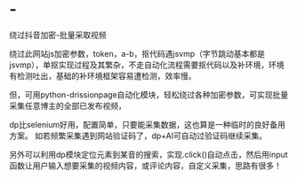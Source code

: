 # -
绕过抖音加密-批量采取视频

绕过此网站js加密参数，token，a-b，抠代码遇jsvmp（字节跳动基本都是jsvmp），单抠实现过程及其繁杂，不走自动化流程需要抠代码以及补环境，环境有检测吐出，基础的补环境框架容易遭检测，效率慢。

但，可用python-drissionpage自动化模块，轻松绕过各种加密参数，可实现批量采集任意博主的全部已发布视频，

dp比selenium好用，配置简单，只要能采集数据，这也算是一种临时的良好备用方案。
如若频繁采集遇到网站验证码了，dp+AI可自动过验证码继续采集。

另外可以利用dp模块定位元素到某音的搜索，实现.click()自动点击，然后用input函数让用户输入想要采集的视频内容，或评论内容，自定义采集，思路有很多！
